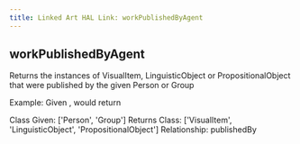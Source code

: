```yaml
---
title: Linked Art HAL Link: workPublishedByAgent
---
```


## workPublishedByAgent

Returns the instances of VisualItem, LinguisticObject or PropositionalObject that were published by the given Person or Group

Example: Given , would return 

Class Given: ['Person', 'Group']
Returns Class: ['VisualItem', 'LinguisticObject', 'PropositionalObject']
Relationship: publishedBy
